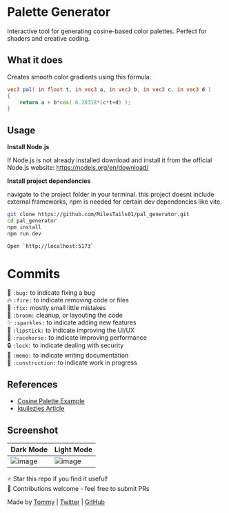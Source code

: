 # Palette Generator

Interactive tool for generating cosine-based color palettes. Perfect for shaders and creative coding.

## What it does

Creates smooth color gradients using this formula:
```glsl
vec3 pal( in float t, in vec3 a, in vec3 b, in vec3 c, in vec3 d ) 
{
    return a + b*cos( 6.28318*(c*t+d) );
}
```

## Usage

**Install Node.js**

If Node.js is not already installed download and install it from the official Node.js website: https://nodejs.org/en/download/

**Install project dependencies**

navigate to the project folder in your terminal.
this project doesnt include external frameworks, npm is needed for certain dev dependencies like vite.

```bash
git clone https://github.com/MilesTails01/pal_generator.git
cd pal_generator
npm install
npm run dev

Open `http://localhost:5173`
```

# Commits

🐛 `:bug:` to indicate fixing a bug  
🔥 `:fire:` to indicate removing code or files  
🔧 `:fix:` mostly small little mistakes  
🧹 `:broom:` cleanup, or layouting the code  
✨ `:sparkles:` to indicate adding new features  
💄 `:lipstick:` to indicate improving the UI/UX  
🐎 `:racehorse:` to indicate improving performance  
🔒 `:lock:` to indicate dealing with security  
📝 `:memo:` to indicate writing documentation  
🚧 `:construction:` to indicate work in progress  

## References

- [Cosine Palette Example](https://www.shadertoy.com/view/ll2GD3)
- [Iquilezles Article](https://iquilezles.org/articles/palettes/)

## Screenshot
| Dark Mode | Light Mode |
| ---- | ---- |
| ![image](https://github.com/user-attachments/assets/7669a5e4-0481-4e91-9c76-7147a15e6400) | ![image](https://github.com/user-attachments/assets/45f0b0e7-e35b-4e1a-ab1f-6f00b1fe9a4e) |

⭐ Star this repo if you find it useful!  
🤝 Contributions welcome - feel free to submit PRs

Made by [Tommy](https://fenixfox-studios.com/) | [Twitter](https://twitter.com/mlsprwr) | [GitHub](https://github.com/MilesTails01/) 
